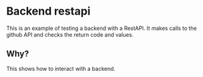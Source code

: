 # Backend restapi

This is an example of testing a backend with a RestAPI.
It makes calls to the github API and checks the return code and values.

## Why?

This shows how to interact with a backend.